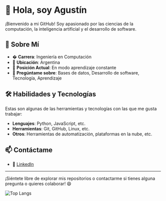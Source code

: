 # 👋 Hola, soy Agustín

¡Bienvenido a mi GitHub! Soy apasionado por las ciencias de la computación, la inteligencia artificial y el desarrollo de software.

## 📌 Sobre Mí

- � **Carrera**: Ingeniería en Computación  
- 📍 **Ubicación**: Argentina  
- 💼 **Posición Actual**: En modo aprendizaje constante  
- 💬 **Pregúntame sobre**: Bases de datos, Desarrollo de software, Tecnología, Aprendizaje    

## 🛠️ Habilidades y Tecnologías

Estas son algunas de las herramientas y tecnologías con las que me gusta trabajar:

- **Lenguajes**: Python, JavaScript, etc.  
- **Herramientas**: Git, GitHub, Linux, etc.  
- **Otros**: Herramientas de automatización, plataformas en la nube, etc.  

## 📫 Contáctame

- 💼 [LinkedIn](https://www.linkedin.com/in/agustín-leiva-8176a0368/)  

---

¡Siéntete libre de explorar mis repositorios o contactarme si tienes alguna pregunta o quieres colaborar! 😄

![Top Langs](https://github-readme-stats.vercel.app/api/top-langs/?username=agustin-arg&layout=compact)


